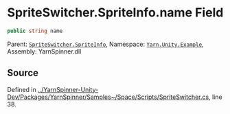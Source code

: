 # SpriteSwitcher.SpriteInfo.name Field


```csharp
public string name
```



<div class="class-metadata">

Parent: [`SpriteSwitcher.SpriteInfo`](/api/csharp/yarn.unity.example/spriteswitcher.spriteinfo.md), Namespace: [`Yarn.Unity.Example`](/api/csharp/yarn.unity.example/README.md), Assembly: YarnSpinner.dll
</div>

## Source
Defined in [../YarnSpinner-Unity-Dev/Packages/YarnSpinner/Samples~/Space/Scripts/SpriteSwitcher.cs](https://github.com/YarnSpinnerTool/YarnSpinner-Unity//blob/develop/Samples~/Space/Scripts/SpriteSwitcher.cs#L38), line 38.
